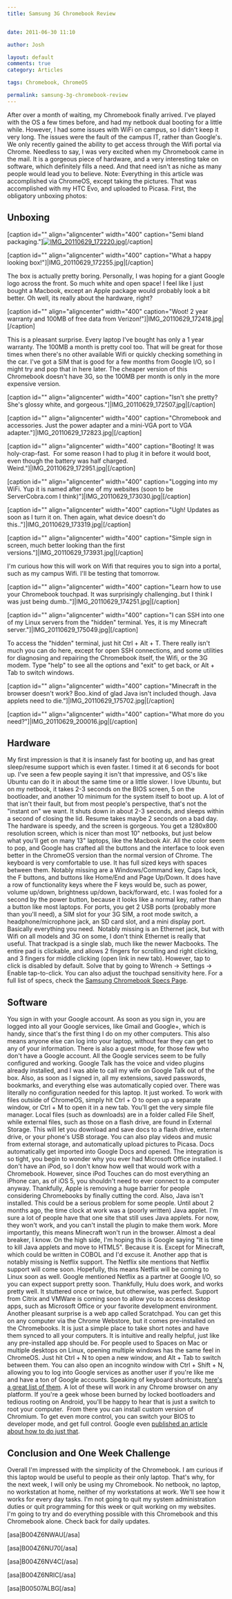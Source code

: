 ```yaml
---
title: Samsung 3G Chromebook Review


date: 2011-06-30 11:10

author: Josh

layout: default
comments: true
category: Articles

tags: Chromebook, ChromeOS

permalink: samsung-3g-chromebook-review
---
```


After over a month of waiting, my Chromebook finally arrived. I've
played with the OS a few times before, and had my netbook dual booting
for a little while. However, I had some issues with WiFi on campus, so I
didn't keep it very long. The issues were the fault of the campus IT,
rather than Google's. We only recently gained the ability to get access
through the Wifi portal via Chrome. Needless to say, I was very excited
when my Chromebook came in the mail. It is a gorgeous piece of hardware,
and a very interesting take on software, which definitely fills a need.
And that need isn't as niche as many people would lead you to believe.
Note: Everything in this article was accomplished via ChromeOS, except
taking the pictures. That was accomplished with my HTC Evo, and uploaded
to Picasa. First, the obligatory unboxing photos:

Unboxing
--------

[caption id="" align="aligncenter" width="400" caption="Semi bland
packaging."][![IMG_20110629_172220.jpg](http://lh4.ggpht.com/-3clbh0-S4Zg/TgvKlw6pZrI/AAAAAAAAAH4/67hwwrn9JSY/h400/IMG_20110629_172220.jpg)](http://lh4.ggpht.com/-3clbh0-S4Zg/TgvKlw6pZrI/AAAAAAAAAH4/67hwwrn9JSY/IMG_20110629_172220.jpg)[/caption]

[caption id="" align="aligncenter" width="400" caption="What a happy
looking box!"]|IMG_20110629_172255.jpg|[/caption]

The box is actually pretty boring. Personally, I was hoping for a giant
Google logo across the front. So much white and open space! I feel like
I just bought a Macbook, except an Apple package would probably look a
bit better. Oh well, its really about the hardware, right?

[caption id="" align="aligncenter" width="400" caption="Woot! 2 year
warranty and 100MB of free data from
Verizon!"]|IMG_20110629_172418.jpg|[/caption]

This is a pleasant surprise. Every laptop I've bought has only a 1 year
warranty. The 100MB a month is pretty cool too. That will be great for
those times when there's no other available Wifi or quickly checking
something in the car. I've got a SIM that is good for a few months from
Google I/O, so I might try and pop that in here later. The cheaper
version of this Chromebook doesn't have 3G, so the 100MB per month is
only in the more expensive version.

[caption id="" align="aligncenter" width="400" caption="Isn't she
pretty? She's glossy white, and
gorgeous."]|IMG_20110629_172507.jpg|[/caption]

[caption id="" align="aligncenter" width="400" caption="Chromebook and
accessories. Just the power adapter and a mini-VGA port to VGA
adapter."]|IMG_20110629_172823.jpg|[/caption]

[caption id="" align="aligncenter" width="400" caption="Booting! It was
holy-crap-fast.  For some reason I had to plug it in before it would
boot, even though the battery was half charged.
Weird."]|IMG_20110629_172951.jpg|[/caption]

[caption id="" align="aligncenter" width="400" caption="Logging into my
WiFi. Yup it is named after one of my websites (soon to be
ServerCobra.com I think)"]|IMG_20110629_173030.jpg|[/caption]

[caption id="" align="aligncenter" width="400" caption="Ugh! Updates as
soon as I turn it on. Then again, what device doesn't do
this.."]|IMG_20110629_173319.jpg|[/caption]

[caption id="" align="aligncenter" width="400" caption="Simple sign in
screen, much better looking than the first
versions."]|IMG_20110629_173931.jpg|[/caption]

I'm curious how this will work on Wifi that requires you to sign into a
portal, such as my campus Wifi. I'll be testing that tomorrow.

[caption id="" align="aligncenter" width="400" caption="Learn how to use
your Chromebook touchpad. It was surprisingly challenging..but I think I
was just being dumb.."]|IMG_20110629_174251.jpg|[/caption]

[caption id="" align="aligncenter" width="400" caption="I can SSH into
one of my Linux servers from the "hidden" terminal. Yes, it is my
Minecraft server."]|IMG_20110629_175049.jpg|[/caption]

To access the "hidden" terminal, just hit Ctrl + Alt + T. There really
isn't much you can do here, except for open SSH connections, and some
utilities for diagnosing and repairing the Chromebook itself, the Wifi,
or the 3G modem. Type "help" to see all the options and "exit" to get
back, or Alt + Tab to switch windows.

[caption id="" align="aligncenter" width="400" caption="Minecraft in the
browser doesn't work? Boo..kind of glad Java isn't included though. Java
applets need to die."]|IMG_20110629_175702.jpg|[/caption]

[caption id="" align="aligncenter" width="400" caption="What more do you
need?"]|IMG_20110629_200016.jpg|[/caption]

Hardware
--------

My first impression is that it is insanely fast for booting up, and has
great sleep/resume support which is even faster. I timed it at 6 seconds
for boot up. I've seen a few people saying it isn't that impressive, and
OS's like Ubuntu can do it in about the same time or a little slower. I
love Ubuntu, but on my netbook, it takes 2-3 seconds on the BIOS screen,
5 on the bootloader, and another 10 minimum for the system itself to
boot up. A lot of that isn't their fault, but from most people's
perspective, that's not the "instant on" we want. It shuts down in about
2-3 seconds, and sleeps within a second of closing the lid. Resume takes
maybe 2 seconds on a bad day. The hardware is speedy, and the screen is
gorgeous. You get a 1280x800 resolution screen, which is nicer than most
10" netbooks, but just below what you'll get on many 13" laptops, like
the Macbook Air. All the color seem to pop, and Google has crafted all
the buttons and the interface to look even better in the ChromeOS
version than the normal version of Chrome. The keyboard is very
comfortable to use. It has full sized keys with spaces between them.
Notably missing are a Windows/Command key, Caps lock, the F buttons, and
buttons like Home/End and Page Up/Down. It does have a row of
functionality keys where the F keys would be, such as power, volume
up/down, brightness up/down, back/forward, etc. I was fooled for a
second by the power button, because it looks like a normal key, rather
than a button like most laptops. For ports, you get 2 USB ports
(probably more than you'll need), a SIM slot for your 3G SIM, a root
mode switch, a headphone/microphone jack, an SD card slot, and a mini
display port. Basically everything you need.  Notably missing is an
Ethernet jack, but with Wifi on all models and 3G on some, I don't think
Ethernet is really that useful. That trackpad is a single slab, much
like the newer Macbooks. The entire pad is clickable, and allows 2
fingers for scrolling and right clicking, and 3 fingers for middle
clicking (open link in new tab). However, tap to click is disabled by
default. Solve that by going to Wrench -\> Settings -\> Enable
tap-to-click. You can also adjust the touchpad sensitivity here. For a
full list of specs, check the [Samsung Chromebook Specs
Page](http://www.samsung.com/us/computer/chromebook/XE500C21-H04US-specs).

Software
--------

You sign in with your Google account. As soon as you sign in, you are
logged into all your Google services, like Gmail and Google+, which is
handy, since that's the first thing I do on my other computers. This
also means anyone else can log into your laptop, without fear they can
get to any of your information. There is also a guest mode, for those
few who don't have a Google account. All the Google services seem to be
fully configured and working. Google Talk has the voice and video
plugins already installed, and I was able to call my wife on Google Talk
out of the box. Also, as soon as I signed in, all my extensions, saved
passwords, bookmarks, and everything else was automatically copied over.
There was literally no configuration needed for this laptop. It just
worked. To work with files outside of ChromeOS, simply hit Ctrl + O to
open up a separate window, or Ctrl + M to open it in a new tab. You'll
get the very simple file manager. Local files (such as downloads) are in
a folder called File Shelf, while external files, such as those on a
flash drive, are found in External Storage. This will let you download
and save docs to a flash drive, external drive, or your phone's USB
storage. You can also play videos and music from external storage, and
automatically upload pictures to Picasa. Docs automatically get imported
into Google Docs and opened. The integration is so tight, you begin to
wonder why you ever had Microsoft Office installed. I don't have an
iPod, so I don't know how well that would work with a Chromebook.
However, since iPod Touches can do most everything an iPhone can, as of
iOS 5, you shouldn't need to ever connect to a computer anyway.
Thankfully, Apple is removing a huge barrier for people considering
Chromebooks by finally cutting the cord. Also, Java isn't installed.
This could be a serious problem for some people. Until about 2 months
ago, the time clock at work was a (poorly written) Java applet. I'm sure
a lot of people have that one site that still uses Java applets. For
now, they won't work, and you can't install the plugin to make them
work. More importantly, this means Minecraft won't run in the browser.
Almost a deal breaker, I know. On the high side, I'm hoping this is
Google saying "It is time to kill Java applets and move to HTML5".
Because it is. Except for Minecraft, which could be written in COBOL and
I'd excuse it. Another app that is notably missing is Netflix support.
The Netflix site mentions that Netflix support will come soon.
Hopefully, this means Netflix will be coming to Linux soon as well.
Google mentioned Netflix as a partner at Google I/O, so you can expect
support pretty soon. Thankfully, Hulu does work, and works pretty well.
It stuttered once or twice, but otherwise, was perfect. Support from
Citrix and VMWare is coming soon to allow you to access desktop apps,
such as Microsoft Office or your favorite development environment.
Another pleasant surprise is a web app called Scratchpad. You can get
this on any computer via the Chrome Webstore, but it comes pre-installed
on the Chromebooks. It is just a simple place to take short notes and
have them synced to all your computers. It is intuitive and really
helpful, just like any pre-installed app should be. For people used to
Spaces on Mac or multiple desktops on Linux, opening multiple windows
has the same feel in ChromeOS. Just hit Ctrl + N to open a new window,
and Alt + Tab to switch between them. You can also open an incognito
window with Ctrl + Shift + N, allowing you to log into Google services
as another user if you're like me and have a ton of Google accounts.
Speaking of keyboard shortcuts, [here's a great list of
them](http://www.google.com/support/chromeos/bin/static.py?page=guide.cs&guide=29013&topic=1070341).
A lot of these will work in any Chrome browser on any platform. If
you're a geek whose been burned by locked bootloaders and tedious
rooting on Android, you'll be happy to hear that is just a switch to
root your computer.  From there you can install custom version of
Chromium. To get even more control, you can switch your BIOS to
developer mode, and get full control. Google even [published an article
about how to do just
that](http://www.chromium.org/chromium-os/developer-information-for-chrome-os-devices/samsung-series-5-chromebook#TOC-Leaving-Developer-Mode).

Conclusion and One Week Challenge
---------------------------------

Overall I'm impressed with the simplicity of the Chromebook. I am
curious if this laptop would be useful to people as their only laptop.
That's why, for the next week, I will only be using my Chromebook. No
netbook, no laptop, no workstation at home, neither of my workstations
at work. We'll see how it works for every day tasks. I'm not going to
quit my system administration duties or quit programming for this week
or quit working on my websites. I'm going to try and do everything
possible with this Chromebook and this Chromebook alone. Check back for
daily updates.

[asa]B004Z6NWAU[/asa]

[asa]B004Z6NU70[/asa]

[asa]B004Z6NV4C[/asa]

[asa]B004Z6NRIC[/asa]

[asa]B00507ALBG[/asa]
